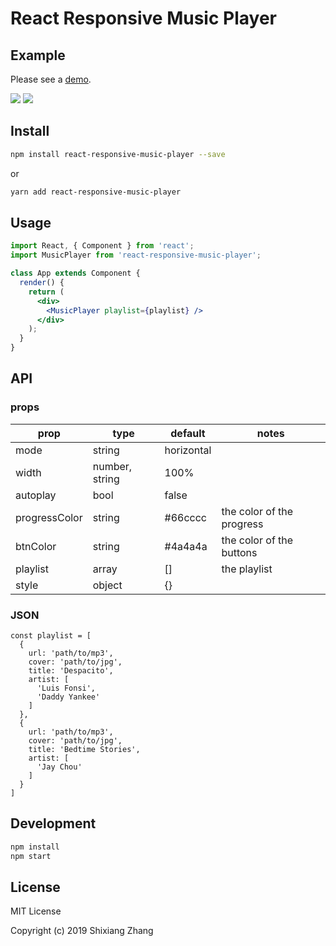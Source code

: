 # React Responsive Music Player

## Example

Please see a [demo](http://alickzhang.github.io/react-responsive-music-player/).

![](http://res.cloudinary.com/alick/image/upload/v1502761479/screenshot_mem5hg.png)
![](http://res.cloudinary.com/alick/image/upload/v1502763028/screenshot_uhqb7f.png)

## Install

```bash
npm install react-responsive-music-player --save
```

or

```bash
yarn add react-responsive-music-player
```

## Usage

```jsx
import React, { Component } from 'react';
import MusicPlayer from 'react-responsive-music-player';

class App extends Component {
  render() {
    return (
      <div>
        <MusicPlayer playlist={playlist} />
      </div>
    );
  }
}
```

## API

### props

| prop          | type           | default    | notes                     |
| ------------- | -------------- | ---------- | ------------------------- |
| mode          | string         | horizontal |
| width         | number, string | 100%       |
| autoplay      | bool           | false      |
| progressColor | string         | #66cccc    | the color of the progress |
| btnColor      | string         | #4a4a4a    | the color of the buttons  |
| playlist      | array          | []         | the playlist              |
| style         | object         | {}         |

### JSON

```
const playlist = [
  {
    url: 'path/to/mp3',
    cover: 'path/to/jpg',
    title: 'Despacito',
    artist: [
      'Luis Fonsi',
      'Daddy Yankee'
    ]
  },
  {
    url: 'path/to/mp3',
    cover: 'path/to/jpg',
    title: 'Bedtime Stories',
    artist: [
      'Jay Chou'
    ]
  }
]
```

## Development

```bash
npm install
npm start
```

## License

MIT License

Copyright (c) 2019 Shixiang Zhang
